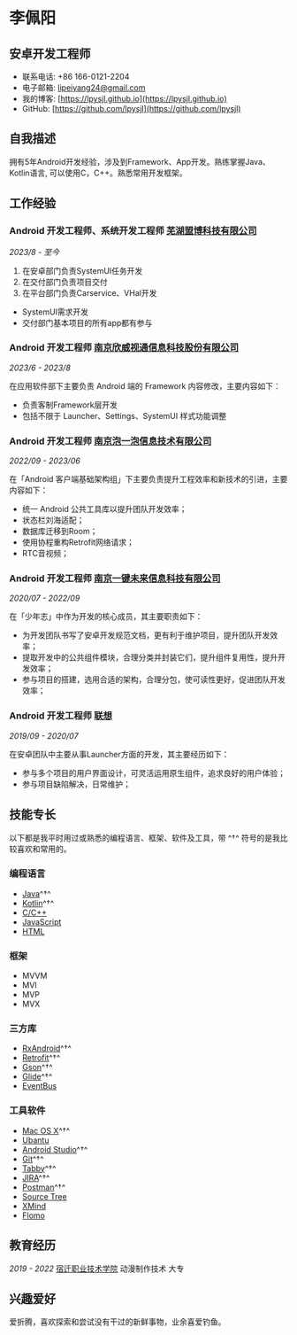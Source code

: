 # 李佩阳

## 安卓开发工程师

- 联系电话: +86 166-0121-2204
- 电子邮箱: [lipeiyang24@gmail.com](lipeiyang24@gmail.com)
- 我的博客: [https://lpysjl.github.io](https://lpysjl.github.io)
- GitHub: [https://github.com/lpysjl](https://github.com/lpysjl)

## 自我描述

拥有5年Android开发经验，涉及到Framework、App开发。熟练掌握Java、Kotlin语言, 可以使用C，C++。熟悉常用开发框架。

## 工作经验

### **Android 开发工程师、系统开发工程师** [芜湖盟博科技有限公司](https://www.aiv2x.com/)

*2023/8 - 至今*

1. 在安卓部门负责SystemUI任务开发
2. 在交付部门负责项目交付
3. 在平台部门负责Carservice、VHal开发

- SystemUI需求开发
- 交付部门基本项目的所有app都有参与

### **Android 开发工程师** [南京欣威视通信息科技股份有限公司](https://www.njxwst.com/)

*2023/6 - 2023/8*

在应用软件部下主要负责 Android 端的 Framework 内容修改，主要内容如下：

- 负责客制Framework层开发
- 包括不限于 Launcher、Settings、SystemUI 样式功能调整

### **Android 开发工程师** [南京泡一泡信息技术有限公司](https://www.zhipin.com/gongsi/cdcbfb741232ac8d1XN50tm_GQ~~.html)

*2022/09 - 2023/06*

在「Android 客户端基础架构组」下主要负责提升工程效率和新技术的引进，主要内容如下：

- 统一 Android 公共工具库以提升团队开发效率；
- 状态栏刘海适配；
- 数据库迁移到Room；
- 使用协程重构Retrofit网络请求；
- RTC音视频；


### **Android 开发工程师** [南京一键未来信息科技有限公司](https://baike.baidu.com/item/%E5%8D%97%E4%BA%AC%E4%B8%80%E9%94%AE%E6%9C%AA%E6%9D%A5%E4%BF%A1%E6%81%AF%E7%A7%91%E6%8A%80%E6%9C%89%E9%99%90%E5%85%AC%E5%8F%B8/51313312)

*2020/07 - 2022/09*

在「少年志」中作为开发的核心成员，其主要职责如下：

- 为开发团队书写了安卓开发规范文档，更有利于维护项目，提升团队开发效率；
- 提取开发中的公共组件模块，合理分类并封装它们，提升组件复用性，提升开发效率；
- 参与项目的搭建，选用合适的架构，合理分包，使可读性更好，促进团队开发效率；


### **Android 开发工程师** [联想](https://investor.lenovo.com/sc/about/profile.php)


*2019/09 - 2020/07*

在安卓团队中主要从事Launcher方面的开发，其主要经历如下：

- 参与多个项目的用户界面设计，可灵活运用原生组件，追求良好的用户体验；
- 参与项目缺陷解决，日常维护；

## 技能专长

以下都是我平时用过或熟悉的编程语言、框架、软件及工具，带 ^†^ 符号的是我比较喜欢和常用的。

### 编程语言

- [Java](https://www.java.com)^†^
- [Kotlin](http://kotlinlang.org)^†^
- [C/C++](http://www.cplusplus.com)
- [JavaScript](https://www.javascript.com)
- [HTML](https://www.w3.org/html)

### 框架

- MVVM
- MVI
- MVP
- MVX

### 三方库

- [RxAndroid](https://github.com/ReactiveX/RxAndroid)^†^
- [Retrofit](https://github.com/square/retrofit)^†^
- [Gson](https://github.com/google/gson)^†^
- [Glide](https://github.com/bumptech/glide)^†^
- [EventBus](https://github.com/greenrobot/EventBus)

### 工具软件

- [Mac OS X](http://apple.com/macosx)^†^
- [Ubantu](https://ubuntu.com/)
- [Android Studio](https://developer.android.com/studio/index.html?hl=zh-cn)^†^
- [Git](https://git-scm.com)^†^
- [Tabby](https://tabby.sh/)^†^
- [JIRA](https://www.atlassian.com/software/jira)^†^
- [Postman](https://www.getpostman.com)^†^
- [Source Tree](https://www.sourcetreeapp.com)
- [XMind](https://www.xmind.cn)
- [Flomo](https://flomoapp.com)


## 教育经历

*2019 - 2022* [宿迁职业技术学院](https://www.sqzyxy.com/) 动漫制作技术 大专

## 兴趣爱好

爱折腾，喜欢探索和尝试没有干过的新鲜事物，业余喜爱钓鱼。
